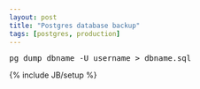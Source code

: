 ```yaml
---
layout: post
title: "Postgres database backup"
tags: [postgres, production]
---
```

<pre>
pg_dump dbname -U username > dbname.sql
</pre>

{% include JB/setup %}